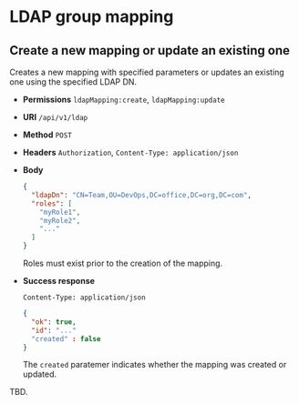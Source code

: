 # LDAP group mapping

## Create a new mapping or update an existing one

Creates a new mapping with specified parameters or updates an existing one
using the specified LDAP DN.

* **Permissions** `ldapMapping:create`, `ldapMapping:update`
* **URI** `/api/v1/ldap`
* **Method** `POST`
* **Headers** `Authorization`, `Content-Type: application/json`
* **Body**
    ```json
    {
      "ldapDn": "CN=Team,OU=DevOps,DC=office,DC=org,DC=com",
      "roles": [
        "myRole1",
        "myRole2",
        "..."
      ]
    }
    ```
    
    Roles must exist prior to the creation of the mapping.
* **Success response**
    ```
    Content-Type: application/json
    ```
    
    ```json
    {
      "ok": true,
      "id": "..."
      "created" : false
    }
    ```
    
    The `created` paratemer indicates whether the mapping was created or updated.
    
TBD.

